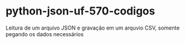 # python-json-uf-570-codigos
Leitura de um arquivo JSON e gravação em um arquvio CSV, somente pegando os dados necessários 
